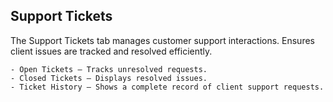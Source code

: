 ## Support Tickets

The Support Tickets tab manages customer support interactions. Ensures client issues are tracked and resolved efficiently.

    - Open Tickets – Tracks unresolved requests.
    - Closed Tickets – Displays resolved issues.
    - Ticket History – Shows a complete record of client support requests.